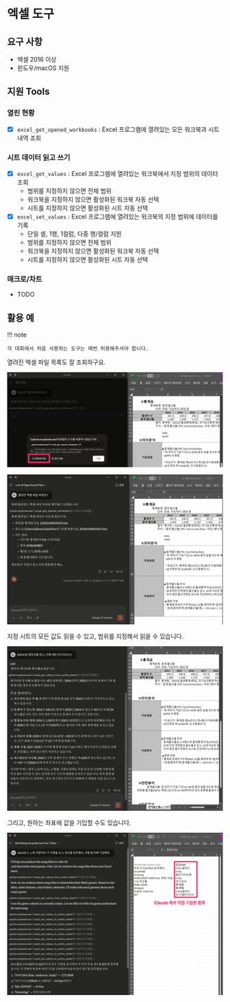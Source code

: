 # 엑셀 도구

## 요구 사항

+ 엑셀 2016 이상
+ 윈도우/macOS 지원

## 지원 Tools

### 열린 현황

+ [x] `excel_get_opened_workbooks` : Excel 프로그램에 열려있는 모든 워크북과 시트 내역 조회

### 시트 데이터 읽고 쓰기

+ [x] `excel_get_values` : Excel 프로그램에 열려있는 워크북에서 지정 범위의 데이터 조회
    - 범위를 지정하지 않으면 전체 범위
    - 워크북을 지정하지 않으면 활성화된 워크북 자동 선택
    - 시트를 지정하지 않으면 활성화된 시트 자동 선택
+ [x] `excel_set_values` : Excel 프로그램에 열려있는 워크북의 지정 범위에 데이터를 기록
    - 단일 셀, 1행, 1컬럼, 다중 행/컬럼 지원
    - 범위를 지정하지 않으면 전체 범위
    - 워크북을 지정하지 않으면 활성화된 워크북 자동 선택
    - 시트를 지정하지 않으면 활성화된 시트 자동 선택

### 매크로/차트

+ TODO

## 활용 예

!!! note

    각 대화에서 처음 사용하는 도구는 매번 허용해주셔야 합니다.

열려진 엑셀 파일 목록도 잘 조회하구요.

![](./assets/01-claude-mcp-1.png)

![](./assets/02-get-opened-workbooks.png)

지정 시트의 모든 값도 읽을 수 있고, 범위를 지정해서 읽을 수 있습니다.

![](./assets/03-get-values-from-active-sheet.png)

그리고, 원하는 좌표에 값을 기입할 수도 있습니다.

![](./assets/04-set-values-to-active-sheet.png)
